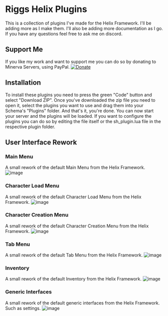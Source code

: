 # Riggs Helix Plugins
This is a collection of plugins I've made for the Helix Framework. I'll be adding more as I make them. I'll also be adding more documentation as I go. If you have any questions feel free to ask me on discord.

## Support Me
If you like my work and want to support me you can do so by donating to Minerva Servers, using PayPal.
[![Donate](https://img.shields.io/badge/Donate-PayPal-green.svg)](https://www.paypal.me/minervaservers)

## Installation
To install these plugins you need to press the green "Code" button and select "Download ZIP". Once you've downloaded the zip file you need to open it, select the plugins you want to use and drag them into your Schema's "Plugins" folder. And that's it, you're done. You can now start your server and the plugins will be loaded. If you want to configure the plugins you can do so by editing the file itself or the sh_plugin.lua file in the respective plugin folder.

## User Interface Rework
### Main Menu
A small rework of the default Main Menu from the Helix Framework.
![image](https://github.com/riggs9162/RiggsHelixPlugins/assets/49407096/e0902fbc-e726-4854-83f7-18bb9eff55b8)

### Character Load Menu
A small rework of the default Character Load Menu from the Helix Framework.
![image](https://github.com/riggs9162/RiggsHelixPlugins/assets/49407096/dfbbc618-a6f1-4504-a9b4-8b1b83bed714)

### Character Creation Menu
A small rework of the default Character Creation Menu from the Helix Framework.
![image](https://github.com/riggs9162/RiggsHelixPlugins/assets/49407096/3d8428fd-5f0c-461e-864c-87751624d84f)

### Tab Menu
A small rework of the default Tab Menu from the Helix Framework.
![image](https://github.com/riggs9162/RiggsHelixPlugins/assets/49407096/d341ae1f-9389-4c9a-8551-4232546d4a68)

### Inventory
A small rework of the default Inventory from the Helix Framework.
![image](https://github.com/riggs9162/RiggsHelixPlugins/assets/49407096/68337626-676c-44a5-a6ed-7c43eebcfa2c)

### Generic Interfaces
A small rework of the default generic interfaces from the Helix Framework. Such as settings.
![image](https://github.com/riggs9162/RiggsHelixPlugins/assets/49407096/24effde4-2462-479a-a60b-d12158a331b2)
